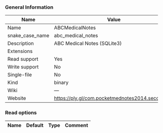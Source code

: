 
### General Information ###
Name | Value
---- | -------
Name | ABCMedicalNotes
snake_case_name | abc_medical_notes
Description | ABC Medical Notes (SQLite3)
Extensions | 
Read support | Yes
Write support | No
Single-file | No
Kind | binary
Wiki | ―
Website | https://ply.gl/com.pocketmednotes2014.secondapp


### Read options ###
Name | Default | Type | Comment
---- | ------- | ---- | -------

